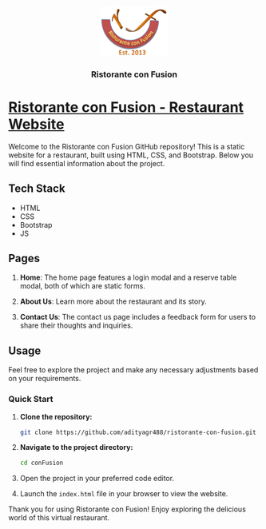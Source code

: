 <a name="readme-top"></a>

<!-- PROJECT LOGO -->
<div align="center">
  <a href="https://github.com/adityagr488/ristorante-con-fusion">
    <img src="images/logo.png" alt="Logo" height="100">
  </a>
  <h3 align="center">Ristorante con Fusion</h3>
</div>

# [Ristorante con Fusion - Restaurant Website](https://adityagr488.github.io/ristorante-con-fusion/)

Welcome to the Ristorante con Fusion GitHub repository! This is a static website for a restaurant, built using HTML, CSS, and Bootstrap. Below you will find essential information about the project.

## Tech Stack

- HTML
- CSS
- Bootstrap
- JS

## Pages

1. **Home**: The home page features a login modal and a reserve table modal, both of which are static forms.

2. **About Us**: Learn more about the restaurant and its story.

3. **Contact Us**: The contact us page includes a feedback form for users to share their thoughts and inquiries.

## Usage

Feel free to explore the project and make any necessary adjustments based on your requirements.

### Quick Start

1. **Clone the repository:**

    ```sh
    git clone https://github.com/adityagr488/ristorante-con-fusion.git
    ```

2. **Navigate to the project directory:**

    ```sh
    cd conFusion
    ```

3. Open the project in your preferred code editor.

4. Launch the `index.html` file in your browser to view the website.

Thank you for using Ristorante con Fusion! Enjoy exploring the delicious world of this virtual restaurant.
